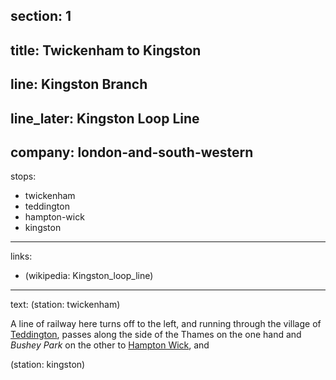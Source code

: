﻿section: 1
----
title: Twickenham to Kingston
----
line: Kingston Branch
----
line_later: Kingston Loop Line
----
company: london-and-south-western
----
stops:
- twickenham
- teddington
- hampton-wick
- kingston
----
links:
- (wikipedia: Kingston_loop_line)
----
text: (station: twickenham)

A line of railway here turns off to the left, and running through the village of [Teddington](/stations/teddington), passes along the side of the Thames on the one hand and *Bushey Park* on the other to [Hampton Wick](/stations/hampton-wick), and

(station: kingston)
